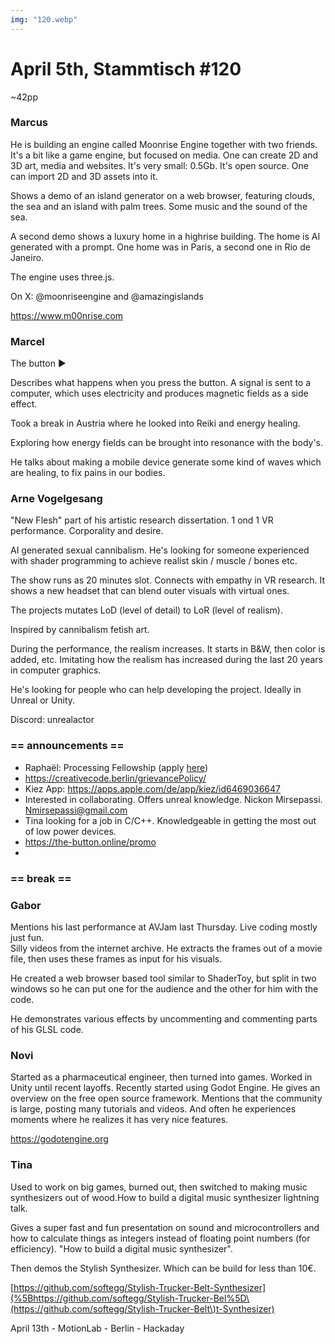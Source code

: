 ```yaml
---
img: "120.webp"
---
```


# **April 5th, Stammtisch #120**

~42pp

### **Marcus**

He is building an engine called Moonrise Engine together with two friends. It's a bit like a game engine, but focused on media. One can create 2D and 3D art, media and websites. It's very small: 0.5Gb. It's open source. One can import 2D and 3D assets into it.

Shows a demo of an island generator on a web browser, featuring clouds, the sea and an island with palm trees. Some music and the sound of the sea.

A second demo shows a luxury home in a highrise building. The home is AI generated with a prompt. One home was in Paris, a second one in Rio de Janeiro.

The engine uses three.js.

On X: @moonriseengine and @amazingislands

<https://www.m00nrise.com>

### **Marcel**

The button ▶️

Describes what happens when you press the button. A signal is sent to a computer, which uses electricity and produces magnetic fields as a side effect.

Took a break in Austria where he looked into Reiki and energy healing.

Exploring how energy fields can be brought into resonance with the body's.

He talks about making a mobile device generate some kind of waves which are healing, to fix pains in our bodies.

### **Arne Vogelgesang**

"New Flesh" part of his artistic research dissertation. 1 ond 1 VR performance. Corporality and desire.

AI generated sexual cannibalism. He's looking for someone experienced with shader programming to achieve realist skin / muscle / bones etc.

The show runs as 20 minutes slot. Connects with empathy in VR research. It shows a new headset that can blend outer visuals with virtual ones.

The projects mutates LoD (level of detail) to LoR (level of realism).

Inspired by cannibalism fetish art.

During the performance, the realism increases. It starts in B&W, then color is added, etc. Imitating how the realism has increased during the last 20 years in computer graphics.

He's looking for people who can help developing the project. Ideally in Unreal or Unity.

Discord: unrealactor

### == announcements ==

- Raphaël: Processing Fellowship (apply [here](https://processingfoundation-bpmfa.formstack.com/forms/2024_fellowship_application))
- <https://creativecode.berlin/grievancePolicy/>
- Kiez App: <https://apps.apple.com/de/app/kiez/id6469036647>
- Interested in collaborating. Offers unreal knowledge. Nickon Mirsepassi. Nmirsepassi@gmail.com
- Tina looking for a job in C/C++. Knowledgeable in getting the most out of low power devices.
- <https://the-button.online/promo>
- 

### == break ==

### **Gabor**

Mentions his last performance at AVJam last Thursday. Live coding mostly just fun.  
Silly videos from the internet archive. He extracts the frames out of a movie file, then uses these frames as input for his visuals.

He created a web browser based tool similar to ShaderToy, but split in two windows so he can put one for the audience and the other for him with the code.

He demonstrates various effects by uncommenting and commenting parts of his GLSL code.

### Novi

Started as a pharmaceutical engineer, then turned into games. Worked in Unity until recent layoffs. Recently started using Godot Engine. He gives an overview on the free open source framework. Mentions that the community is large, posting many tutorials and videos. And often he experiences moments where he realizes it has very nice features.

<https://godotengine.org>

### Tina

Used to work on big games, burned out, then switched to making music synthesizers out of wood.How to build a digital music synthesizer lightning talk.

Gives a super fast and fun presentation on sound and microcontrollers and how to calculate things as integers instead of floating point numbers (for efficiency). "How to build a digital music synthesizer".

Then demos the Stylish Synthesizer. Which can be build for less than 10€.

[https://github.com/softegg/Stylish-Trucker-Belt-Synthesizer](%5Bhttps://github.com/softegg/Stylish-Trucker-Bel%5D\(https://github.com/softegg/Stylish-Trucker-Belt\)t-Synthesizer)

April 13th - MotionLab - Berlin - Hackaday

